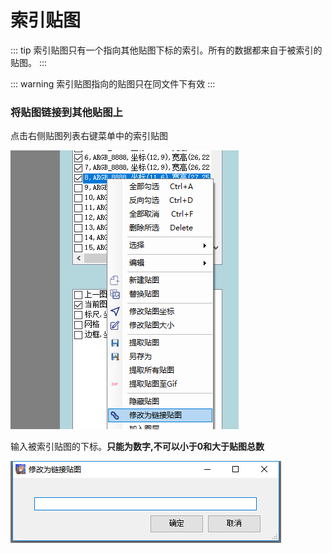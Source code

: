 # 索引贴图

::: tip
索引贴图只有一个指向其他贴图下标的索引。所有的数据都来自于被索引的贴图。
:::

::: warning
索引贴图指向的贴图只在同文件下有效
:::

### 将贴图链接到其他贴图上

点击右侧贴图列表右键菜单中的索引贴图

![](../../images/link-sprite-by-menu.png)

输入被索引贴图的下标。**只能为数字,不可以小于0和大于贴图总数**

![](../../images/link-sprite-dialog.png)

